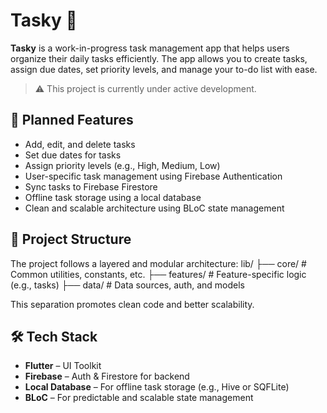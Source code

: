 # Tasky 📝

**Tasky** is a work-in-progress task management app that helps users organize their daily tasks efficiently. The app allows you to create tasks, assign due dates, set priority levels, and manage your to-do list with ease.

> ⚠️ This project is currently under active development.

## 🚀 Planned Features

- Add, edit, and delete tasks
- Set due dates for tasks
- Assign priority levels (e.g., High, Medium, Low)
- User-specific task management using Firebase Authentication
- Sync tasks to Firebase Firestore
- Offline task storage using a local database
- Clean and scalable architecture using BLoC state management

## 📁 Project Structure

The project follows a layered and modular architecture:
lib/
├── core/ # Common utilities, constants, etc.
├── features/ # Feature-specific logic (e.g., tasks)
├── data/ # Data sources, auth, and models


This separation promotes clean code and better scalability.

## 🛠️ Tech Stack

- **Flutter** – UI Toolkit
- **Firebase** – Auth & Firestore for backend
- **Local Database** – For offline task storage (e.g., Hive or SQFLite)
- **BLoC** – For predictable and scalable state management
